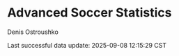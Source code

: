 # Advanced Soccer Statistics
Denis Ostroushko

<!-- gfm -->

Last successful data update: 2025-09-08 12:15:29 CST
